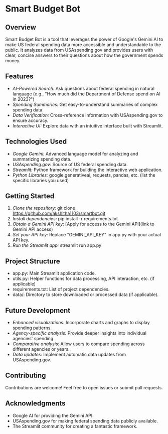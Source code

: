 # Smart Budget Bot 

## Overview

Smart Budget Bot is a tool that leverages the power of Google's Gemini AI to make US federal spending data more accessible and understandable to the public. It analyzes data from USAspending.gov and provides users with clear, concise answers to their questions about how the government spends money.

## Features

* *AI-Powered Search:* Ask questions about federal spending in natural language (e.g., "How much did the Department of Defense spend on AI in 2023?")
* *Spending Summaries:* Get easy-to-understand summaries of complex spending data.
* *Data Verification:* Cross-reference information with USAspending.gov to ensure accuracy.
* *Interactive UI:*  Explore data with an intuitive interface built with Streamlit.

## Technologies Used

* *Google Gemini:* Advanced language model for analyzing and summarizing spending data.
* *USAspending.gov:*  Source of US federal spending data.
* *Streamlit:*  Python framework for building the interactive web application.
* *Python Libraries:*  google.generativeai, requests, pandas, etc. (list the specific libraries you used)

## Getting Started

1. *Clone the repository:* git clone https://github.com/akshitha1103/smartbot.git
2. *Install dependencies:* pip install -r requirements.txt
3. *Obtain a Gemini API key:*  [Apply for access to the Gemini API](link to Gemini API access)
4. *Set your API key:*  Replace "GEMINI_API_KEY" in app.py with your actual API key.
5. *Run the Streamlit app:* streamlit run app.py

## Project Structure

* app.py:  Main Streamlit application code.
* utils.py:  Helper functions for data processing, API interaction, etc. (if applicable)
* requirements.txt:  List of project dependencies.
* data/:  Directory to store downloaded or processed data (if applicable).

## Future Development

* *Enhanced visualizations:*  Incorporate charts and graphs to display spending patterns.
* *Agency-specific analysis:*  Provide deeper insights into individual agencies' spending.
* *Comparative analysis:*  Allow users to compare spending across different agencies or years.
* *Data updates:*  Implement automatic data updates from USAspending.gov.

## Contributing

Contributions are welcome! Feel free to open issues or submit pull requests.

## Acknowledgments

* Google AI for providing the Gemini API.
* USAspending.gov for making federal spending data publicly available.
* The Streamlit community for creating a fantastic framework.
